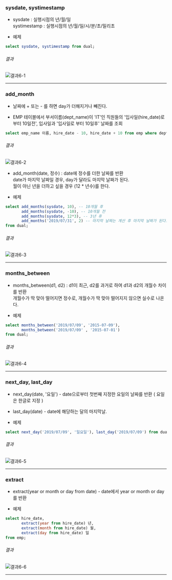 

### sysdate, systimestamp
- sysdate : 실행시점의 년/월/일  
systimestamp : 실행시점의 년/월/일/시/분/초/밀리초

- 예제

```sql
select sysdate, systimestamp from dual;
```

###### 결과

![결과6-1](/image_file/결과6-1)

****

### add_month
- 날짜에 + 또는 - 를 하면 day가 더해지거나 빼진다.

- EMP 테이블에서 부서이름(dept_name)이 'IT'인 직원들의 '입사일(hire_date)로 부터 10일전', 입사일과 '입사일로 부터 10일후' 날짜를 조회

```sql
select emp_name 이름, hire_date - 10, hire_date + 10 from emp where dept_name = 'IT';
```

###### 결과

![결과6-2](/image_file/결과6-2)

- add_month(date, 정수) : date에 정수를 더한 날짜를 반환  
date가 마지막 날짜일 경우, day가 달라도 마지막 날짜가 된다.  
월이 아닌 년을 더하고 싶을 경우 (12 * 년수)를 한다.

- 예제

```sql
select add_months(sysdate, 10), -- 10개월 후
       add_months(sysdate, -10), -- 10개월 전
       add_months(sysdate, 12*3), -- 3년 후
       add_months('2019/07/31', 2) -- 마지막 날짜는 계산 후 마지막 날짜가 된다.
from dual;
```

###### 결과

![결과6-3](/image_file/결과6-3)

****

### months_between
- months_between(d1, d2) : d1이 최근, d2를 과거로 하여 d1과 d2의 개월수 차이를 반환  
개월수가 딱 맞아 떨어지면 정수로, 개월수가 딱 맞아 떨어지지 않으면 실수로 나온다.

- 예제

```sql
select months_between('2019/07/09', '2015-07-09'),
       months_between('2019/07/09' , '2015-07-01')
from dual;
```

###### 결과

![결과6-4](/image_file/결과6-4)

****

### next_day, last_day
- next_day(date, '요일') - date으로부터 첫번째 지정한 요일의 날짜를 반환 ( 요일은 한글로 지정 )
- last_day(date) - date에 해당하는 달의 마지막날.
  
- 예제

```sql
select next_day('2019/07/09', '일요일'), last_day('2019/07/09') from dual;
```

###### 결과

![결과6-5](/image_file/결과6-5)

****

### extract
- extract(year or month or day from date) - date에서 year or month or day를 반환

- 예제

```sql
select hire_date,
       extract(year from hire_date) 년,
       extract(month from hire_date) 월,
       extract(day from hire_date) 일
from emp;
```

###### 결과

![결과6-6](/image_file/결과6-6)

****


